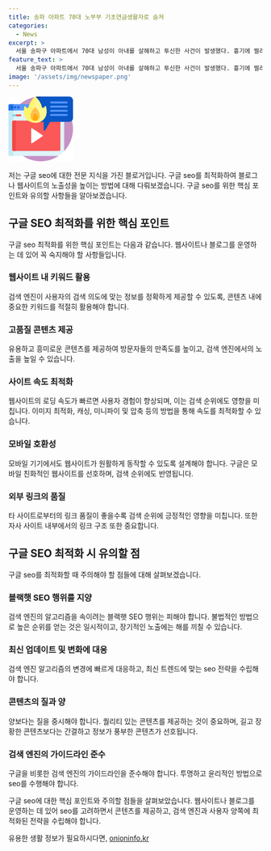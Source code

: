 ```yaml
---
title: 송파 아파트 70대 노부부 기초연금생활자로 숨져
categories:
  - News
excerpt: >
  서울 송파구 아파트에서 70대 남성이 아내를 살해하고 투신한 사건이 발생했다. 흉기에 찔려 숨진 채 발견된 여성은 남성의 자택에서 발견되었으며, 외부 침입과 유서는 발견되지 않았다. 해당 아파트는 서울도시주택공사에서 운영하는 임대아파트로, 기초생활수급자 비율이 45%에 이른다. 이 아파트는 고령자, 장애인, 다자녀 가구 등이 60% 이상을 차지하고 있으며, 범위 내에서 그동안 여러 차례 사고가 발생했다. 현재 송파경찰서가 사건 경위를 조사 중에 있다.
feature_text: >
  서울 송파구 아파트에서 70대 남성이 아내를 살해하고 투신한 사건이 발생했다. 흉기에 찔려 숨진 채 발견된 여성은 남성의 자택에서 발견되었으며, 외부 침입과 유서는 발견되지 않았다. 해당 아파트는 서울도시주택공사에서 운영하는 임대아파트로, 기초생활수급자 비율이 45%에 이른다. 이 아파트는 고령자, 장애인, 다자녀 가구 등이 60% 이상을 차지하고 있으며, 범위 내에서 그동안 여러 차례 사고가 발생했다. 현재 송파경찰서가 사건 경위를 조사 중에 있다.
image: '/assets/img/newspaper.png'
---
```


<p><img src="/assets/img/news.png" alt="rentncar 속보" /></p>

<p>저는 구글 seo에 대한 전문 지식을 가진 블로거입니다. 구글 seo를 최적화하여 블로그나 웹사이트의 노출성을 높이는 방법에 대해 다뤄보겠습니다. 구글 seo를 위한 핵심 포인트와 유의할 사항들을 알아보겠습니다.</p>

<h2 data-ke-size="size26">구글 SEO 최적화를 위한 핵심 포인트</h2>

<p data-ke-size="size16">구글 seo 최적화를 위한 핵심 포인트는 다음과 같습니다. 웹사이트나 블로그를 운영하는 데 있어 꼭 숙지해야 할 사항들입니다.</p>

<h3>웹사이트 내 키워드 활용</h3>

<p data-ke-size="size16">검색 엔진이 사용자의 검색 의도에 맞는 정보를 정확하게 제공할 수 있도록, 콘텐츠 내에 중요한 키워드를 적절히 활용해야 합니다.</p>

<h3>고품질 콘텐츠 제공</h3>

<p data-ke-size="size16">유용하고 흥미로운 콘텐츠를 제공하여 방문자들의 만족도를 높이고, 검색 엔진에서의 노출을 높일 수 있습니다.</p>

<h3>사이트 속도 최적화</h3>

<p data-ke-size="size16">웹사이트의 로딩 속도가 빠르면 사용자 경험이 향상되며, 이는 검색 순위에도 영향을 미칩니다. 이미지 최적화, 캐싱, 미니파이 및 압축 등의 방법을 통해 속도를 최적화할 수 있습니다.</p>

<h3>모바일 호환성</h3>

<p data-ke-size="size16">모바일 기기에서도 웹사이트가 원활하게 동작할 수 있도록 설계해야 합니다. 구글은 모바일 친화적인 웹사이트를 선호하며, 검색 순위에도 반영됩니다.</p>

<h3>외부 링크의 품질</h3>

<p data-ke-size="size16">타 사이트로부터의 링크 품질이 좋을수록 검색 순위에 긍정적인 영향을 미칩니다. 또한 자사 사이트 내부에서의 링크 구조 또한 중요합니다.</p>

<h2 data-ke-size="size26">구글 SEO 최적화 시 유의할 점</h2>

<p data-ke-size="size16">구글 seo를 최적화할 때 주의해야 할 점들에 대해 살펴보겠습니다.</p>

<h3>블랙햇 SEO 행위를 지양</h3>

<p data-ke-size="size16">검색 엔진의 알고리즘을 속이려는 블랙햇 SEO 행위는 피해야 합니다. 불법적인 방법으로 높은 순위를 얻는 것은 일시적이고, 장기적인 노출에는 해를 끼칠 수 있습니다.</p>

<h3>최신 업데이트 및 변화에 대응</h3>

<p data-ke-size="size16">검색 엔진 알고리즘의 변경에 빠르게 대응하고, 최신 트렌드에 맞는 seo 전략을 수립해야 합니다.</p>

<h3>콘텐츠의 질과 양</h3>

<p data-ke-size="size16">양보다는 질을 중시해야 합니다. 퀄리티 있는 콘텐츠를 제공하는 것이 중요하며, 길고 장황한 콘텐츠보다는 간결하고 정보가 풍부한 콘텐츠가 선호됩니다.</p>

<h3>검색 엔진의 가이드라인 준수</h3>

<p data-ke-size="size16">구글을 비롯한 검색 엔진의 가이드라인을 준수해야 합니다. 투명하고 윤리적인 방법으로 seo를 수행해야 합니다.</p>

<p data-ke-size="size16">구글 seo에 대한 핵심 포인트와 주의할 점들을 살펴보았습니다. 웹사이트나 블로그를 운영하는 데 있어 seo를 고려하면서 콘텐츠를 제공하고, 검색 엔진과 사용자 양쪽에 최적화된 전략을 수립해야 합니다.</p>
유용한 생활 정보가 필요하시다면, <a href="https://onioninfo.kr" rel="dofollow">onioninfo.kr</a>



